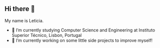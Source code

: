 ## Hi there 👋

My name is Leticia.

- 🌱 I’m currently studying Computer Science and Engineering at Instituto Superior Técnico, Lisbon, Portugal
- 🔭 I’m currently working on some little side projects to improve myself!
